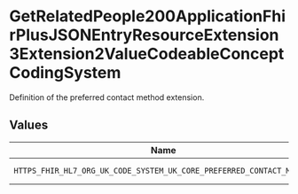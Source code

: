 # GetRelatedPeople200ApplicationFhirPlusJSONEntryResourceExtension3Extension2ValueCodeableConceptCodingSystem

Definition of the preferred contact method extension.


## Values

| Name                                                                 | Value                                                                |
| -------------------------------------------------------------------- | -------------------------------------------------------------------- |
| `HTTPS_FHIR_HL7_ORG_UK_CODE_SYSTEM_UK_CORE_PREFERRED_CONTACT_METHOD` | https://fhir.hl7.org.uk/CodeSystem/UKCore-PreferredContactMethod     |
